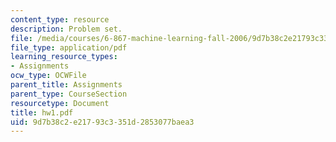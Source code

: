 ```yaml
---
content_type: resource
description: Problem set.
file: /media/courses/6-867-machine-learning-fall-2006/9d7b38c2e21793c3351d2853077baea3_hw1.pdf
file_type: application/pdf
learning_resource_types:
- Assignments
ocw_type: OCWFile
parent_title: Assignments
parent_type: CourseSection
resourcetype: Document
title: hw1.pdf
uid: 9d7b38c2-e217-93c3-351d-2853077baea3
---
```

